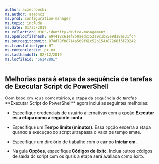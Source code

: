 ```yaml
---
author: aczechowski
ms.author: aaroncz
ms.prod: configuration-manager
ms.topic: include
ms.date: 01/22/2019
ms.collection: M365-identity-device-management
ms.openlocfilehash: e94418c61ef8b0aedcc53a9c1b55e9d18aa31fc4
ms.sourcegitcommit: 874d78f08714a509f61c52b154387268f5b73242
ms.translationtype: HT
ms.contentlocale: pt-BR
ms.lasthandoff: 02/12/2019
ms.locfileid: "56142891"
---
```

## <a name="bkmk_posh"></a> Melhorias para à etapa de sequência de tarefas de Executar Script do PowerShell
<!--3556028--> Com base em seus comentários, a etapa da sequência de tarefas **Executar Script do PowerShell** agora inclui as seguintes melhorias:  

- Especifique credenciais de usuário alternativas com a opção **Executar esta etapa como a seguinte conta**.  

- Especifique um **Tempo limite (minutos)**. Essa opção encerra a etapa quando a execução do script ultrapassa o valor de tempo limite.  

- Especifique um diretório de trabalho com o campo **Iniciar em**.  

- Na guia **Opções**, especifique **Códigos de êxito**. Inclua outros códigos de saída do script com os quais a etapa será avaliada como êxito.  

